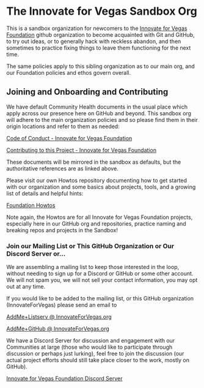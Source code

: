 <!--
 Copyright (C) 2023 Innovate for Vegas Foundation
 
 This file is part of github.
 
 github is free software: you can redistribute it and/or modify
 it under the terms of the GNU General Public License as published by
 the Free Software Foundation, either version 3 of the License, or
 (at your option) any later version.
 
 github is distributed in the hope that it will be useful,
 but WITHOUT ANY WARRANTY; without even the implied warranty of
 MERCHANTABILITY or FITNESS FOR A PARTICULAR PURPOSE.  See the
 GNU General Public License for more details.
 
 You should have received a copy of the GNU General Public License
 along with github.  If not, see <http://www.gnu.org/licenses/>.
-->

# The Innovate for Vegas Sandbox Org

This is a sandbox organization for newcomers to the [Innovate for Vegas Foundation](https://github.com/InnovateForVegas) github organization to become acquainted with Git and GitHub, to try out ideas, or to generally hack with reckless abandon, and then sometimes to practice fixing things to leave them functioning for the next time.

The same policies apply to this sibling organization as to our main org, and our Foundation policies and ethos govern overall.

## Joining and Onboarding and Contributing

We have default Community Health documents in the usual place which apply across our presence here on GitHub and beyond. This sandbox org will adhere to the main organization policies and so please find them in their origin locations and refer to them as needed:

[Code of Conduct - Innovate for Vegas Foundation](https://github.com/InnovateForVegas/.github/blob/main/CODE_OF_CONDUCT.md)

[Contributing to this Project - Innovate for Vegas Foundation](https://github.com/InnovateForVegas/.github/blob/main/CONTRIBUTING.md)

These documents will be mirrored in the sandbox as defaults, but the authoritative references are as linked above.

Please visit our own Howtos repository documenting how to get started with our organization and some basics about projects, tools, and a growing list of details and helpful hints:

[Foundation Howtos](https://github.com/InnovateForVegas/doc-org-howtos)

Note again, the Howtos are for all Innovate for Vegas Foundation projects, especially here in our GitHub org and repositories, practice naming and breaking repos and projects in the Sandbox!

### Join our Mailing List or This GitHub Organization or Our Discord Server or…

We are assembling a mailing list to keep those interested in the loop, without needing to sign up for a Discord or GitHub or some other account. We will not spam you, we will not sell your contact information, you may opt out at any time.

If you would like to be added to the mailing list, or this GitHub organization (InnovateForVegas) please send an email to

[AddMe+Listserv @ InnovateForVegas.org](mailto:addme+listserv@innovateforvegas.org)

[AddMe+GitHub @ InnovateForVegas.org](mailto:addme+github@innovateforvegas.org)

We have a Discord Server for discussion and engagement with our Communities at large (those who would like to participate through discussion or perhaps just lurking), feel free to join the discussion (our actual project efforts should still take place closer to the work, mostly on GitHub).

[Innovate for Vegas Foundation Discord Server](https://discord.com/invite/gh5FAahd9P)
